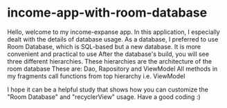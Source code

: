 # income-app-with-room-database
Hello, welcome to my income-expanse app. 
In this application, I especially dealt with the details of database usage.
As a database, I preferred to use Room Database, which is SQL-based but a new database. It is more convenient and practical to use
After the database's build, you will see three different hierarchies. These hierarchies are the architecture of the room database
These are: Dao, Rapository and ViewModel
All methods in my fragments call functions from top hierarchy i.e. ViewModel

I hope it can be a helpful study that shows how you can customize the "Room Database" and "recyclerView" usage. 
Have a good coding :)
